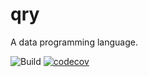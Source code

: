 # qry
A data programming language.

![Build](https://github.com/returnString/qry/workflows/Build/badge.svg)
[![codecov](https://codecov.io/gh/returnString/qry/branch/master/graph/badge.svg)](https://codecov.io/gh/returnString/qry)
